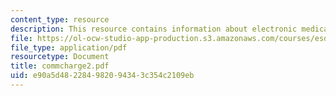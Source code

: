 ```yaml
---
content_type: resource
description: This resource contains information about electronic medical records committee.
file: https://ol-ocw-studio-app-production.s3.amazonaws.com/courses/esd-10-introduction-to-technology-and-policy-fall-2006/e90a5d482284982094343c354c2109eb_commcharge2.pdf
file_type: application/pdf
resourcetype: Document
title: commcharge2.pdf
uid: e90a5d48-2284-9820-9434-3c354c2109eb
---
```

